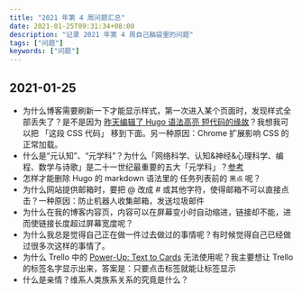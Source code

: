 ```yaml
---
title: "2021 年第 4 周问题汇总"
date: 2021-01-25T09:31:34+08:00
description: "记录 2021 年第 4 周自己脑袋里的问题"
tags: ["问题"]
keywords: ["问题"]
---
```


## 2021-01-25

- 为什么博客需要刷新一下才能显示样式，第一次进入某个页面时，发现样式全部丢失了？是不是因为 [昨天编辑了 Hugo 语法高亮 短代码的缘故][]？我想我可以把 「这段 CSS 代码」 移到下面。另一种原因：Chrome 扩展影响 CSS 的正常加载。
- 什么是“元认知”、“元学科”？为什么「网络科学、认知&神经&心理科学、编程、数学与诗歌」是二十一世纪最重要的五大「元学科」？[参考][]
- 怎样才能删除 Hugo 的 markdown 语法里的 任务列表前的 `黑点` 呢？
- 为什么网站提供邮箱时，要把 @ 改成 # 或其他字符，使得邮箱不可以直接点击？一种原因：防止机器人收集邮箱，发送垃圾邮件
- 为什么在我的博客内容页，内容可以在屏幕变小时自动缩进，链接却不能，进而使链接长度超过屏幕宽度呢？
- 为什么我总是觉得自己正在做一件过去做过的事情呢？有时候觉得自己已经做过很多次这样的事情了。
- 为什么 Trello 中的 [Power-Up: Text to Cards][] 无法使用呢？我主要想让 Trello 的标签名字显示出来，答案是：只要点击标签就能让标签显示
- 什么是亲情？维系人类族系关系的究竟是什么？

[昨天编辑了 Hugo 语法高亮 短代码的缘故]: https://github.com/tianheg/blog/compare/1bed2bcf1a4270fcf4f9382b0d4151d14e9ebac1...main
[参考]: https://www.yangzhiping.com/psy/openmintalk.html
[Power-Up: Text to Cards]: https://trello.com/power-ups/5e14aa34ce4580518945bf9b/text-to-cards

